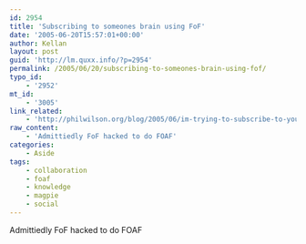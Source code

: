 ```yaml
---
id: 2954
title: 'Subscribing to someones brain using FoF'
date: '2005-06-20T15:57:01+00:00'
author: Kellan
layout: post
guid: 'http://lm.quxx.info/?p=2954'
permalink: /2005/06/20/subscribing-to-someones-brain-using-fof/
typo_id:
    - '2952'
mt_id:
    - '3005'
link_related:
    - 'http://philwilson.org/blog/2005/06/im-trying-to-subscribe-to-your-brain.html'
raw_content:
    - 'Admittiedly FoF hacked to do FOAF'
categories:
    - Aside
tags:
    - collaboration
    - foaf
    - knowledge
    - magpie
    - social
---
```


Admittiedly FoF hacked to do FOAF